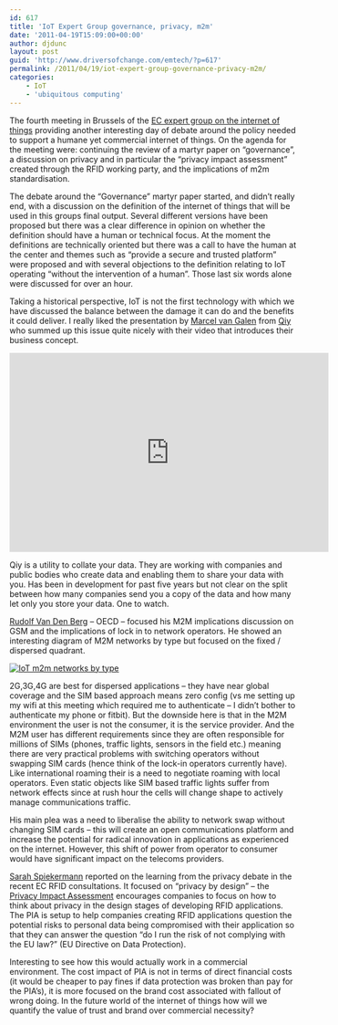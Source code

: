 ```yaml
---
id: 617
title: 'IoT Expert Group governance, privacy, m2m'
date: '2011-04-19T15:09:00+00:00'
author: djdunc
layout: post
guid: 'http://www.driversofchange.com/emtech/?p=617'
permalink: /2011/04/19/iot-expert-group-governance-privacy-m2m/
categories:
    - IoT
    - 'ubiquitous computing'
---
```


The fourth meeting in Brussels of the [EC expert group on the internet of things](http://www.driversofchange.com/emtech/2010/09/23/iot-expert-group/) providing another interesting day of debate around the policy needed to support a humane yet commercial internet of things. On the agenda for the meeting were: continuing the review of a martyr paper on “governance”, a discussion on privacy and in particular the “privacy impact assessment” created through the RFID working party, and the implications of m2m standardisation.

The debate around the “Governance” martyr paper started, and didn’t really end, with a discussion on the definition of the internet of things that will be used in this groups final output. Several different versions have been proposed but there was a clear difference in opinion on whether the definition should have a human or technical focus. At the moment the definitions are technically oriented but there was a call to have the human at the center and themes such as “provide a secure and trusted platform” were proposed and with several objections to the definition relating to IoT operating “without the intervention of a human”. Those last six words alone were discussed for over an hour.

Taking a historical perspective, IoT is not the first technology with which we have discussed the balance between the damage it can do and the benefits it could deliver. I really liked the presentation by [Marcel van Galen](http://www.marcelvangalendesign.nl/) from [Qiy](http://www.qiy.nl/) who summed up this issue quite nicely with their video that introduces their business concept.

<iframe allowfullscreen="" frameborder="0" height="349" loading="lazy" src="http://www.youtube.com/embed/EjeZxySmYKA?rel=0" title="YouTube video player" width="560"></iframe>

Qiy is a utility to collate your data. They are working with companies and public bodies who create data and enabling them to share your data with you. Has been in development for past five years but not clear on the split between how many companies send you a copy of the data and how many let only you store your data. One to watch.

[Rudolf Van Den Berg](http://www.linkedin.com/in/rudolfvanderberg) – OECD – focused his M2M implications discussion on GSM and the implications of lock in to network operators. He showed an interesting diagram of M2M networks by type but focused on the fixed / dispersed quadrant.

[![IoT m2m networks by type](https://i0.wp.com/farm6.static.flickr.com/5023/5634409733_7f3683567b.jpg?resize=500%2C375)](http://www.flickr.com/photos/pseudonomad/5634409733/ "IoT m2m networks by type by pseudonomad, on Flickr")

2G,3G,4G are best for dispersed applications – they have near global coverage and the SIM based approach means zero config (vs me setting up my wifi at this meeting which required me to authenticate – I didn’t bother to authenticate my phone or fitbit). But the downside here is that in the M2M environment the user is not the consumer, it is the service provider. And the M2M user has different requirements since they are often responsible for millions of SIMs (phones, traffic lights, sensors in the field etc.) meaning there are very practical problems with switching operators without swapping SIM cards (hence think of the lock-in operators currently have). Like international roaming their is a need to negotiate roaming with local operators. Even static objects like SIM based traffic lights suffer from network effects since at rush hour the cells will change shape to actively manage communications traffic.

His main plea was a need to liberalise the ability to network swap without changing SIM cards – this will create an open communications platform and increase the potential for radical innovation in applications as experienced on the internet. However, this shift of power from operator to consumer would have significant impact on the telecoms providers.

[Sarah Spiekermann](http://web.me.com/sspiek/Website/Prof._Dr._Sarah_Spiekermann.html) reported on the learning from the privacy debate in the recent EC RFID consultations. It focused on “privacy by design” – the [Privacy Impact Assessment](http://ec.europa.eu/information_society/policy/rfid/pia/index_en.htm) encourages companies to focus on how to think about privacy in the design stages of developing RFID applications. The PIA is setup to help companies creating RFID applications question the potential risks to personal data being compromised with their application so that they can answer the question “do I run the risk of not complying with the EU law?” (EU Directive on Data Protection).

Interesting to see how this would actually work in a commercial environment. The cost impact of PIA is not in terms of direct financial costs (it would be cheaper to pay fines if data protection was broken than pay for the PIA’s), it is more focused on the brand cost associated with fallout of wrong doing. In the future world of the internet of things how will we quantify the value of trust and brand over commercial necessity?